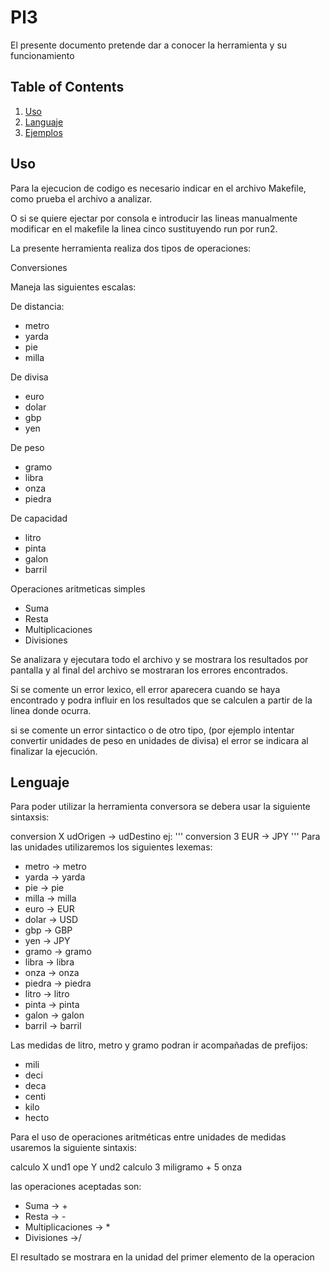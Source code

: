 # Pl3

El presente documento pretende dar a conocer la herramienta y su funcionamiento


## Table of Contents
1. [Uso](#Uso)
3. [Languaje](#Languaje)
4. [Ejemplos](#Ejemplos)


## Uso

Para la ejecucion de codigo es necesario indicar en el archivo Makefile, como prueba el archivo a analizar.

O si se quiere ejectar por consola e introducir las lineas manualmente modificar en el makefile la linea cinco sustituyendo run por run2.

La presente herramienta realiza dos tipos de operaciones:

Conversiones

Maneja las siguientes escalas:

De distancia:
- metro 
- yarda
- pie 
- milla 

De divisa
- euro
- dolar
- gbp
- yen

De peso
- gramo
- libra
- onza
- piedra

De capacidad
- litro
- pinta
- galon
- barril

Operaciones aritmeticas simples 

- Suma
- Resta
- Multiplicaciones
- Divisiones

Se analizara y ejecutara todo el archivo y se mostrara los resultados por pantalla y al final del archivo se mostraran los errores encontrados.

Si se comente un error lexico, ell error aparecera cuando se haya encontrado y podra influir en los resultados que se calculen a partir de la linea donde ocurra.

si se comente un error sintactico o de otro tipo, (por ejemplo intentar convertir unidades de peso en unidades de divisa) el error se indicara al finalizar la ejecución.

## Lenguaje

Para poder utilizar la herramienta conversora se debera usar la siguiente sintaxsis:

conversion X  udOrigen -> udDestino
ej:
'''
conversion 3 EUR -> JPY 
'''
Para las unidades utilizaremos los siguientes lexemas:
- metro -> metro
- yarda -> yarda
- pie -> pie
- milla  -> milla
- euro -> EUR
- dolar -> USD
- gbp  -> GBP
- yen  -> JPY
- gramo -> gramo
- libra -> libra
- onza -> onza
- piedra -> piedra
- litro  -> litro
- pinta -> pinta
- galon -> galon
- barril  -> barril

Las medidas de litro, metro y gramo podran ir acompañadas de prefijos:

- mili    
- deci   
- deca   
- centi  
- kilo   
- hecto   


Para el uso de operaciones aritméticas entre unidades de medidas usaremos la siguiente sintaxis:

 calculo X und1 ope Y und2
 calculo 3 miligramo + 5 onza

las operaciones aceptadas son:
- Suma  -> +
- Resta -> -
- Multiplicaciones -> *
- Divisiones ->/

El resultado se mostrara en la unidad del primer elemento de la operacion